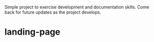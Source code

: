 Simple project to exercise development and documentation skills. Come back for future updates as the project develops. 

# landing-page
